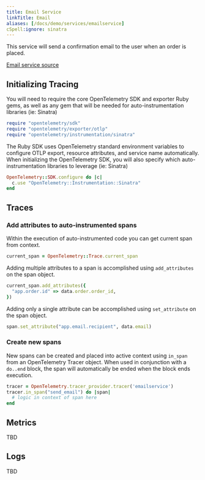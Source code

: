 ```yaml
---
title: Email Service
linkTitle: Email
aliases: [/docs/demo/services/emailservice]
cSpell:ignore: sinatra
---
```


This service will send a confirmation email to the user when an order is placed.

[Email service source](https://github.com/open-telemetry/opentelemetry-demo/blob/main/src/emailservice/)

## Initializing Tracing

You will need to require the core OpenTelemetry SDK and exporter Ruby gems, as
well as any gem that will be needed for auto-instrumentation libraries (ie:
Sinatra)

```ruby
require "opentelemetry/sdk"
require "opentelemetry/exporter/otlp"
require "opentelemetry/instrumentation/sinatra"
```

The Ruby SDK uses OpenTelemetry standard environment variables to configure OTLP
export, resource attributes, and service name automatically. When initializing
the OpenTelemetry SDK, you will also specify which auto-instrumentation
libraries to leverage (ie: Sinatra)

```ruby
OpenTelemetry::SDK.configure do |c|
  c.use "OpenTelemetry::Instrumentation::Sinatra"
end
```

## Traces

### Add attributes to auto-instrumented spans

Within the execution of auto-instrumented code you can get current span from
context.

```ruby
current_span = OpenTelemetry::Trace.current_span
```

Adding multiple attributes to a span is accomplished using `add_attributes` on
the span object.

```ruby
current_span.add_attributes({
  "app.order.id" => data.order.order_id,
})
```

Adding only a single attribute can be accomplished using `set_attribute` on the
span object.

```ruby
span.set_attribute("app.email.recipient", data.email)
```

### Create new spans

New spans can be created and placed into active context using `in_span` from an
OpenTelemetry Tracer object. When used in conjunction with a `do..end` block,
the span will automatically be ended when the block ends execution.

```ruby
tracer = OpenTelemetry.tracer_provider.tracer('emailservice')
tracer.in_span("send_email") do |span|
  # logic in context of span here
end
```

## Metrics

TBD

## Logs

TBD
